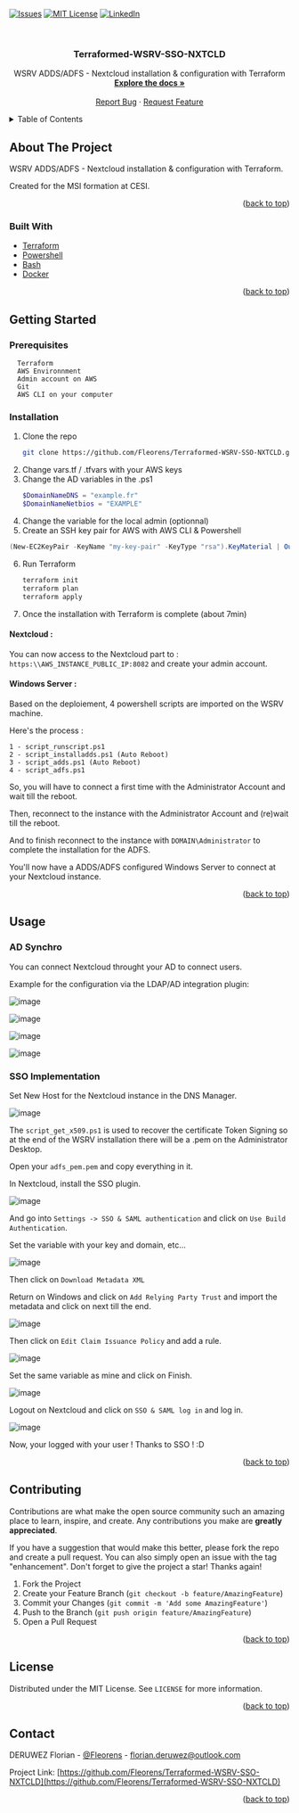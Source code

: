 <div id="top"></div>
<!--
*** Thanks for checking out the Best-README-Template. If you have a suggestion
*** that would make this better, please fork the repo and create a pull request
*** or simply open an issue with the tag "enhancement".
*** Don't forget to give the project a star!
*** Thanks again! Now go create something AMAZING! :D
-->



<!-- PROJECT SHIELDS -->
<!--
*** I'm using markdown "reference style" links for readability.
*** Reference links are enclosed in brackets [ ] instead of parentheses ( ).
*** See the bottom of this document for the declaration of the reference variables
*** for contributors-url, forks-url, etc. This is an optional, concise syntax you may use.
*** https://www.markdownguide.org/basic-syntax/#reference-style-links
-->

[![Issues][issues-shield]][issues-url]
[![MIT License][license-shield]][license-url]
[![LinkedIn][linkedin-shield]][linkedin-url]

<!-- PROJECT LOGO -->
<br />
<div align="center">
  <a href="https://github.com/Fleorens/Terraformed-WSRV-SSO-NXTCLD">
  </a>

<h3 align="center">Terraformed-WSRV-SSO-NXTCLD</h3>

  <p align="center">
    WSRV ADDS/ADFS - Nextcloud installation & configuration with Terraform
    <br />
    <a href="https://github.com/Fleorens/Terraformed-WSRV-SSO-NXTCLD"><strong>Explore the docs »</strong></a>
    <br />
    <br />
    <a href="https://github.com/Fleorens/Terraformed-WSRV-SSO-NXTCLD/issues">Report Bug</a>
    ·
    <a href="https://github.com/Fleorens/Terraformed-WSRV-SSO-NXTCLD/issues">Request Feature</a>
  </p>
</div>



<!-- TABLE OF CONTENTS -->
<details>
  <summary>Table of Contents</summary>
  <ol>
    <li>
      <a href="#about-the-project">About The Project</a>
      <ul>
        <li><a href="#built-with">Built With</a></li>
      </ul>
    </li>
    <li>
      <a href="#getting-started">Getting Started</a>
      <ul>
        <li><a href="#prerequisites">Prerequisites</a></li>
        <li><a href="#installation">Installation</a></li>
      </ul>
    </li>
    <li>
      <a href="#usage">Usage</a>
      <ul>
        <li><a href="#ad-synchro">AD Synchro</a></li>
        <li><a href="#sso-implementation">SSO Implementation</a></li>
      </ul>
    </li>
    <li><a href="#contributing">Contributing</a></li>
    <li><a href="#license">License</a></li>
    <li><a href="#contact">Contact</a></li>
  </ol>
</details>



<!-- ABOUT THE PROJECT -->
## About The Project

WSRV ADDS/ADFS - Nextcloud installation & configuration with Terraform.

Created for the MSI formation at CESI.

<p align="right">(<a href="#top">back to top</a>)</p>



### Built With

* [Terraform](https://www.terraform.io/)
* [Powershell](https://docs.microsoft.com/fr-fr/powershell/scripting/overview?view=powershell-7.2)
* [Bash](https://fr.wikipedia.org/wiki/Bourne-Again_shell)
* [Docker](https://www.docker.com/)

<p align="right">(<a href="#top">back to top</a>)</p>



<!-- GETTING STARTED -->
## Getting Started

### Prerequisites

```
  Terraform
  AWS Environnment
  Admin account on AWS
  Git
  AWS CLI on your computer
```

### Installation

1. Clone the repo
   ```sh
   git clone https://github.com/Fleorens/Terraformed-WSRV-SSO-NXTCLD.git
   ```
2. Change vars.tf / .tfvars with your AWS keys
3. Change the AD variables in the .ps1
   ```powershell
   $DomainNameDNS = "example.fr"
   $DomainNameNetbios = "EXAMPLE"
   ```
4. Change the variable for the local admin (optionnal)
5. Create an SSH key pair for AWS with AWS CLI & Powershell
  ```powershell
  (New-EC2KeyPair -KeyName "my-key-pair" -KeyType "rsa").KeyMaterial | Out-File -Encoding ascii -FilePath C:\path\mykey.pem
  ```
6. Run Terraform
   ```sh
   terraform init
   terraform plan
   terraform apply
   ```
7. Once the installation with Terraform is complete (about 7min)

#### Nextcloud :
  
  You can now access to the Nextcloud part to : `https:\\AWS_INSTANCE_PUBLIC_IP:8082` and create your admin account.
  
#### Windows Server :
  
  Based on the deploiement, 4 powershell scripts are imported on the WSRV machine.
  
  Here's the process :
  
   ```
   1 - script_runscript.ps1
   2 - script_installadds.ps1 (Auto Reboot)
   3 - script_adds.ps1 (Auto Reboot)
   4 - script_adfs.ps1
   ```

So, you will have to connect a first time with the Administrator Account and wait till the reboot.

Then, reconnect to the instance with the Administrator Account and (re)wait till the reboot.

And to finish reconnect to the instance with `DOMAIN\Administrator` to complete the installation for the ADFS.

You'll now have a ADDS/ADFS configured Windows Server to connect at your Nextcloud instance.

<p align="right">(<a href="#top">back to top</a>)</p>

<!-- USAGE EXAMPLES -->
## Usage

### AD Synchro

You can connect Nextcloud throught your AD to connect users.

Example for the configuration via the LDAP/AD integration plugin:

![image](https://user-images.githubusercontent.com/96118195/155697039-163045d0-85b0-490f-a4cb-34501cacbb86.png)

![image](https://user-images.githubusercontent.com/96118195/155697146-c40694ab-fef2-47d7-9b6a-ada70f3f3b43.png)

![image](https://user-images.githubusercontent.com/96118195/155697159-23bec24e-4084-46f6-b45f-1eb74220c66f.png)

![image](https://user-images.githubusercontent.com/96118195/155697179-5011cc2e-8c90-4d71-a01a-587c9c92660c.png)

### SSO Implementation

Set New Host for the Nextcloud instance in the DNS Manager.

![image](https://user-images.githubusercontent.com/96118195/156589495-8c8cdeba-ced8-4bb5-b00c-a0a8f1c8beb1.png)

The ``` script_get_x509.ps1 ``` is used to recover the certificate Token Signing so at the end of the WSRV installation there will be a .pem on the Administrator Desktop.

Open your `adfs_pem.pem` and copy everything in it.

In Nextcloud, install the SSO plugin.

![image](https://user-images.githubusercontent.com/96118195/156591681-e9145ce1-9788-4aac-a265-2d78193bc250.png)

And go into `Settings -> SSO & SAML authentication` and click on `Use Build Authentication`.

Set the variable with your key and domain, etc...

![image](https://user-images.githubusercontent.com/96118195/156592504-4f6aa04e-204f-45dd-be8b-5c58c8e59ce9.png)

Then click on `Download Metadata XML`

Return on Windows and click on `Add Relying Party Trust` and import the metadata and click on next till the end.

![image](https://user-images.githubusercontent.com/96118195/156593108-79d6c4c6-864e-42f9-aa36-67712eda48cf.png)

Then click on `Edit Claim Issuance Policy` and add a rule.

![image](https://user-images.githubusercontent.com/96118195/156593372-673554f9-101d-4d36-8797-652868c42c86.png)

Set the same variable as mine and click on Finish.

![image](https://user-images.githubusercontent.com/96118195/156593579-bf4d63d1-52db-46b3-908c-69ee733a7771.png)

Logout on Nextcloud and click on `SSO & SAML log in` and log in.

![image](https://user-images.githubusercontent.com/96118195/156594218-9502454d-37f9-4ab3-bcd7-56737152a24b.png)

Now, your logged with your user ! Thanks to SSO ! :D

<p align="right">(<a href="#top">back to top</a>)</p>


<!-- CONTRIBUTING -->
## Contributing

Contributions are what make the open source community such an amazing place to learn, inspire, and create. Any contributions you make are **greatly appreciated**.

If you have a suggestion that would make this better, please fork the repo and create a pull request. You can also simply open an issue with the tag "enhancement".
Don't forget to give the project a star! Thanks again!

1. Fork the Project
2. Create your Feature Branch (`git checkout -b feature/AmazingFeature`)
3. Commit your Changes (`git commit -m 'Add some AmazingFeature'`)
4. Push to the Branch (`git push origin feature/AmazingFeature`)
5. Open a Pull Request

<p align="right">(<a href="#top">back to top</a>)</p>



<!-- LICENSE -->
## License

Distributed under the MIT License. See `LICENSE` for more information.

<p align="right">(<a href="#top">back to top</a>)</p>



<!-- CONTACT -->
## Contact

DERUWEZ Florian - [@Fleorens](https://twitter.com/Fleorens) - florian.deruwez@outlook.com

Project Link: [https://github.com/Fleorens/Terraformed-WSRV-SSO-NXTCLD](https://github.com/Fleorens/Terraformed-WSRV-SSO-NXTCLD)

<p align="right">(<a href="#top">back to top</a>)</p>


<!-- MARKDOWN LINKS & IMAGES -->
<!-- https://www.markdownguide.org/basic-syntax/#reference-style-links -->
[contributors-shield]: https://img.shields.io/github/contributors//Fleorens/Terraformed-WSRV-SSO-NXTCLD.svg?style=for-the-badge
[contributors-url]: https://github.com/Fleorens/Terraformed-WSRV-SSO-NXTCLD/graphs/contributors
[forks-shield]: https://img.shields.io/github/forks/github_username/repo_name.svg?style=for-the-badge
[forks-url]: https://github.com/github_username/repo_name/network/members
[stars-shield]: https://img.shields.io/github/stars/github_username/repo_name.svg?style=for-the-badge
[stars-url]: https://github.com/github_username/repo_name/stargazers
[issues-shield]: https://img.shields.io/github/issues/github_username/repo_name.svg?style=for-the-badge
[issues-url]: https://github.com/Fleorens/Terraformed-WSRV-SSO-NXTCLD/issues
[license-shield]: https://img.shields.io/github/license/Fleorens/Terraformed-WSRV-SSO-NXTCLD.svg?style=for-the-badge
[license-url]: https://github.com/Fleorens/Terraformed-WSRV-SSO-NXTCLD/blob/master/LICENSE
[linkedin-shield]: https://img.shields.io/badge/-LinkedIn-black.svg?style=for-the-badge&logo=linkedin&colorB=555
[linkedin-url]: https://www.linkedin.com/in/florian-deruwez-477769183/
[product-screenshot]: images/screenshot.png
